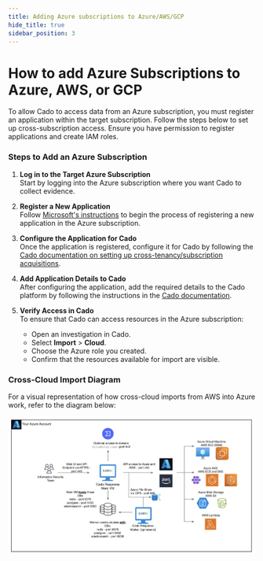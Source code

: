 ```yaml
---
title: Adding Azure subscriptions to Azure/AWS/GCP
hide_title: true
sidebar_position: 3
---
```


# How to add Azure Subscriptions to Azure, AWS, or GCP

To allow Cado to access data from an Azure subscription, you must register an application within the target subscription. Follow the steps below to set up cross-subscription access. Ensure you have permission to register applications and create IAM roles.

### Steps to Add an Azure Subscription

1. **Log in to the Target Azure Subscription**  
   Start by logging into the Azure subscription where you want Cado to collect evidence.

2. **Register a New Application**  
   Follow [Microsoft's instructions](https://learn.microsoft.com/en-us/entra/identity-platform/quickstart-register-app) to begin the process of registering a new application in the Azure subscription.

3. **Configure the Application for Cado**  
   Once the application is registered, configure it for Cado by following the [Cado documentation on setting up cross-tenancy/subscription acquisitions](/cado/deploy/azure/azure-cross-tenancy-subscriptions#setting-up-an-app-registration-for-cross-tenancysubscription-acquisitions).

4. **Add Application Details to Cado**  
   After configuring the application, add the required details to the Cado platform by following the instructions in the [Cado documentation](/cado/deploy/azure/azure-cross-tenancy-subscriptions#registering-credentials-within-cado).

5. **Verify Access in Cado**  
   To ensure that Cado can access resources in the Azure subscription:
   - Open an investigation in Cado.
   - Select **Import** > **Cloud**.
   - Choose the Azure role you created.
   - Confirm that the resources available for import are visible.

### Cross-Cloud Import Diagram

For a visual representation of how cross-cloud imports from AWS into Azure work, refer to the diagram below:

![Azure Cross](/img/azure-cross.png)
